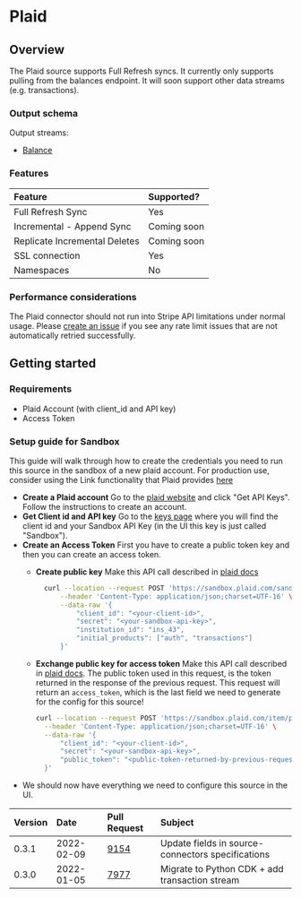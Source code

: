 # Plaid

## Overview

The Plaid source supports Full Refresh syncs. It currently only supports pulling from the balances endpoint. It will soon support other data streams \(e.g. transactions\).

### Output schema

Output streams:

* [Balance](https://plaid.com/docs/api/products/#balance)

### Features

| Feature | Supported? |
| :--- | :--- |
| Full Refresh Sync | Yes |
| Incremental - Append Sync | Coming soon |
| Replicate Incremental Deletes | Coming soon |
| SSL connection | Yes |
| Namespaces | No |

### Performance considerations

The Plaid connector should not run into Stripe API limitations under normal usage. Please [create an issue](https://github.com/airbytehq/airbyte/issues) if you see any rate limit issues that are not automatically retried successfully.

## Getting started

### Requirements

* Plaid Account \(with client\_id and API key\)
* Access Token

### Setup guide for Sandbox

This guide will walk through how to create the credentials you need to run this source in the sandbox of a new plaid account. For production use, consider using the Link functionality that Plaid provides [here](https://plaid.com/docs/api/tokens/#linktokencreate)

* **Create a Plaid account** Go to the [plaid website](https://plaid.com/) and click "Get API Keys". Follow the instructions to create an account.
* **Get Client id and API key** Go to the [keys page](https://dashboard.plaid.com/team/keys) where you will find the client id and your Sandbox API Key \(in the UI this key is just called "Sandbox"\).
* **Create an Access Token** First you have to create a public token key and then you can create an access token.
  * **Create public key** Make this API call described in [plaid docs](https://plaid.com/docs/api/sandbox/#sandboxpublic_tokencreate)

    ```bash
      curl --location --request POST 'https://sandbox.plaid.com/sandbox/public_token/create' \
          --header 'Content-Type: application/json;charset=UTF-16' \
          --data-raw '{
              "client_id": "<your-client-id>",
              "secret": "<your-sandbox-api-key>",
              "institution_id": "ins_43",
              "initial_products": ["auth", "transactions"]
          }'
    ```

  * **Exchange public key for access token** Make this API call described in [plaid docs](https://plaid.com/docs/api/tokens/#itempublic_tokenexchange). The public token used in this request, is the token returned in the response of the previous request. This request will return an `access_token`, which is the last field we need to generate for the config for this source!

    ```bash
    curl --location --request POST 'https://sandbox.plaid.com/item/public_token/exchange' \
      --header 'Content-Type: application/json;charset=UTF-16' \
      --data-raw '{
          "client_id": "<your-client-id>",
          "secret": "<your-sandbox-api-key>",
          "public_token": "<public-token-returned-by-previous-request>"
      }'
    ```
* We should now have everything we need to configure this source in the UI.

| Version | Date | Pull Request | Subject |
| :--- | :--- | :--- | :--- |
| 0.3.1 | 2022-02-09 | [9154](https://github.com/airbytehq/airbyte/pull/9154) | Update fields in source-connectors specifications |
| 0.3.0 | 2022-01-05 | [7977](https://github.com/airbytehq/airbyte/pull/7977) | Migrate to Python CDK + add transaction stream |
